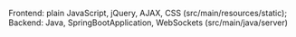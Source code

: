 Frontend: plain JavaScript, jQuery, AJAX, CSS (src/main/resources/static);
Backend: Java, SpringBootApplication, WebSockets (src/main/java/server)
